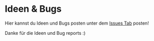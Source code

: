 # Ideen & Bugs
Hier kannst du Ideen und Bugs posten unter dem [Issues Tab](https://github.com/flexarmy/ideas/issues) posten!

Danke für die Ideen und Bug reports :)

 
